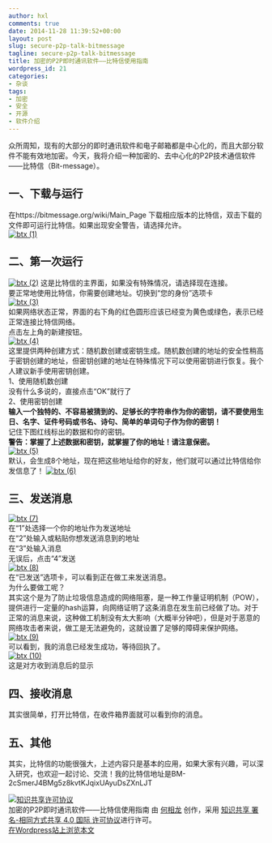 ```yaml
---
author: hxl
comments: true
date: 2014-11-28 11:39:52+00:00
layout: post
slug: secure-p2p-talk-bitmessage
tagline: secure-p2p-talk-bitmessage
title: 加密的P2P即时通讯软件——比特信使用指南
wordpress_id: 21
categories:
- 杂谈
tags:
- 加密
- 安全
- 开源
- 软件介绍
---
```

 
众所周知，现有的大部分的即时通讯软件和电子邮箱都是中心化的，而且大部分软件不能有效地加密。今天，我将介绍一种加密的、去中心化的P2P技术通信软件——比特信（Bit-message）。   

## 一、下载与运行
在https://bitmessage.org/wiki/Main_Page 下载相应版本的比特信，双击下载的文件即可运行比特信。如果出现安全警告，请选择允许。  
[![btx (1)](https://tec.hxlxz.com/wp-content/uploads/2014/08/btx-1-1024x563.png)](https://tec.hxlxz.com/wp-content/uploads/2014/08/btx-1.png)   

## 二、第一次运行
[![btx (2)](https://tec.hxlxz.com/wp-content/uploads/2014/08/btx-2.png)](https://tec.hxlxz.com/wp-content/uploads/2014/08/btx-2.png)
这是比特信的主界面，如果没有特殊情况，请选择现在连接。  
要正常地使用比特信，你需要创建地址。切换到“您的身份”选项卡  
[![btx (3)](https://tec.hxlxz.com/wp-content/uploads/2014/08/btx-3.png)](https://tec.hxlxz.com/wp-content/uploads/2014/08/btx-3.png)  
如果网络状态正常，界面的右下角的红色圆形应该已经变为黄色或绿色，表示已经正常连接比特信网络。  
点击左上角的新建按钮。  
[![btx (4)](https://tec.hxlxz.com/wp-content/uploads/2014/08/btx-4.png)](https://tec.hxlxz.com/wp-content/uploads/2014/08/btx-4.png)  
这里提供两种创建方式：随机数创建或密钥生成。随机数创建的地址的安全性稍高于密钥创建的地址，但密钥创建的地址在特殊情况下可以使用密钥进行恢复。我个人建议新手使用密钥创建。  
1、使用随机数创建  
没有什么多说的，直接点击“OK”就行了  
2、使用密钥创建  
**输入一个独特的、不容易被猜到的、足够长的字符串作为你的密钥，请不要使用生日、名字、证件号码或书名、诗句、简单的单词句子作为你的密钥！**  
记住下图红线标出的数据和你的密钥。  
**警告：掌握了上述数据和密钥，就掌握了你的地址！请注意保密。**  
[![btx (5)](https://tec.hxlxz.com/wp-content/uploads/2014/08/btx-5.png)](https://tec.hxlxz.com/wp-content/uploads/2014/08/btx-5.png)   
默认，会生成8个地址，现在把这些地址给你的好友，他们就可以通过比特信给你发信息了！
[![btx (6)](https://tec.hxlxz.com/wp-content/uploads/2014/08/btx-6.png)](https://tec.hxlxz.com/wp-content/uploads/2014/08/btx-6.png)   

## 三、发送消息
[![btx (7)](https://tec.hxlxz.com/wp-content/uploads/2014/08/btx-7.png)](https://tec.hxlxz.com/wp-content/uploads/2014/08/btx-7.png)  
在“1”处选择一个你的地址作为发送地址  
在“2”处输入或粘贴你想发送消息到的地址  
在“3”处输入消息  
无误后，点击“4”发送  
[![btx (8)](https://tec.hxlxz.com/wp-content/uploads/2014/08/btx-8.png)](https://tec.hxlxz.com/wp-content/uploads/2014/08/btx-8.png)  
在“已发送”选项卡，可以看到正在做工来发送消息。  
为什么要做工呢？  
其实这个是为了防止垃圾信息造成的网络阻塞，是一种工作量证明机制（POW），提供进行一定量的hash运算，向网络证明了这条消息在发生前已经做了功。对于正常的消息来说，这种做工机制没有太大影响（大概半分钟吧），但是对于恶意的网络攻击者来说，做工是无法避免的，这就设置了足够的障碍来保护网络。   
[![btx (9)](https://tec.hxlxz.com/wp-content/uploads/2014/08/btx-9.png)](https://tec.hxlxz.com/wp-content/uploads/2014/08/btx-9.png)   
可以看到，我的消息已经发生成功，等待回执了。  
[![btx (10)](https://tec.hxlxz.com/wp-content/uploads/2014/08/btx-10.png)](https://tec.hxlxz.com/wp-content/uploads/2014/08/btx-10.png)  
这是对方收到消息后的显示  

## 四、接收消息
其实很简单，打开比特信，在收件箱界面就可以看到你的消息。  

## 五、其他
其实，比特信的功能很强大，上述内容只是基本的应用，如果大家有兴趣，可以深入研究，也欢迎一起讨论、交流！我的比特信地址是BM-2cSmerJ4BMg5z8kvtKJqixUAyuDsZXnLJT

[![知识共享许可协议](https://i.creativecommons.org/l/by-sa/4.0/88x31.png)](http://creativecommons.org/licenses/by-sa/4.0/)  
加密的P2P即时通讯软件——比特信使用指南 由 [何相龙]() 创作，采用 [知识共享 署名-相同方式共享 4.0 国际 许可协议](http://creativecommons.org/licenses/by-sa/4.0/)进行许可。  
[在Wordpress站上浏览本文](https://tec.hxlxz.com/?p=21)